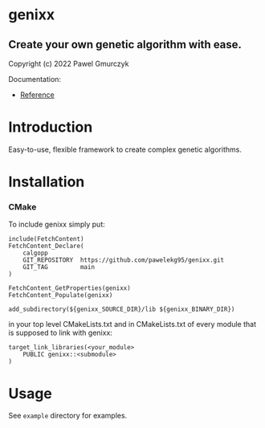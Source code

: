 # genixx
## Create your own genetic algorithm with ease. 
Copyright (c) 2022 Pawel Gmurczyk

Documentation:
* [Reference](https://pawelekg95.github.io/genixx/)

# Introduction
Easy-to-use, flexible framework to create complex genetic algorithms.

# Installation

### CMake
To include genixx simply put:

```
include(FetchContent)
FetchContent_Declare(
    calgopp
    GIT_REPOSITORY  https://github.com/pawelekg95/genixx.git
    GIT_TAG         main
)

FetchContent_GetProperties(genixx)
FetchContent_Populate(genixx)

add_subdirectory(${genixx_SOURCE_DIR}/lib ${genixx_BINARY_DIR})
```

in your top level CMakeLists.txt and in CMakeLists.txt of every module that is supposed to link with
genixx:

````
target_link_libraries(<your_module>
    PUBLIC genixx::<submodule>
)
````

# Usage
See `example` directory for examples.
